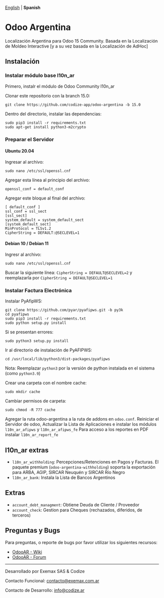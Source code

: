[English](https://github.com/codize-app/odoo-argentina/blob/15.0/README.md) | **Spanish**

# Odoo Argentina
Localización Argentina para Odoo 15 Community. Basada en la Localización de Moldeo Interactive [y a su vez basada en la Localización de AdHoc]

## Instalación
### Instalar módulo base l10n_ar

Primero, instalr el módulo de Odoo Community l10n_ar

Clonar este repositorio con la branch 15.0:

```
git clone https://github.com/codize-app/odoo-argentina -b 15.0
```

Dentro del directorio, instalar las dependencias:

```
sudo pip3 install -r requirements.txt
sudo apt-get install python3-m2crypto
```

### Preparar el Servidor

#### Ubuntu 20.04
Ingresar al archivo:

```
sudo nano /etc/ssl/openssl.cnf
```

Agregar esta línea al principio del archivo:

```
openssl_conf = default_conf
```

Agregar este bloque al final del archivo:

```
[ default_conf ]
ssl_conf = ssl_sect
[ssl_sect]
system_default = system_default_sect
[system_default_sect]
MinProtocol = TLSv1.2
CipherString = DEFAULT:@SECLEVEL=1
```

#### Debian 10 / Debian 11
Ingresr al archivo:

```
sudo nano /etc/ssl/openssl.cnf
```

Buscar la siguiente línea: `CipherString = DEFAULT@SECLEVEL=2` y reemplazarla por `CipherString = DEFAULT@SECLEVEL=1`

### Instalar Factura Electrónica

Instalar PyAfipWS:

```
git clone https://github.com/pyar/pyafipws.git -b py3k
cd pyafipws
sudo pip3 install -r requirements.txt
sudo python setup.py install
```

Si se presentan errores:

```
sudo python3 setup.py install
```

Ir al directorio de instalación de PyAFIPWS:

```
cd /usr/local/lib/python3/dist-packages/pyafipws
```

Nota: Reemplazar `python3` por la versión de python instalada en el sistema (como `python3.9`)

Crear una carpeta con el nombre cache:

```
sudo mkdir cache
```

Cambiar permisos de carpeta:

```
sudo chmod -R 777 cache
```

Agregar la ruta odoo-argentina a la ruta de addons en `odoo.conf`. Reiniciar el Servidor de odoo, Actualizar la Lista de Aplicaciones e instalar los módulos `l10n_ar_afipws` y `l10n_ar_afipws_fe`
Para acceso a los reportes en PDF instalar `l10n_ar_report_fe`

## l10n_ar extras

* `l10n_ar_withholding`: Percepciones/Retenciones en Pagos y Facturas. El paquete premium (`odoo-argentina-withholding`) soporta la exportación para ARBA, AGIP, SIRCAR Neuquén y SIRCAR Río Negro
* `l10n_ar_bank`: Instala la Lista de Bancos Argentinos

## Extras

* `account_debt_managment`: Obtiene Deuda de Cliente / Proveedor
* `account_check`: Gestion para Cheques (rechazados, diferidos, de terceros)

## Preguntas y Bugs

Para preguntas, o reporte de bugs por favor utilizar los siguientes recursos:

* [OdooAR - Wiki](https://github.com/OdooAR/odoo-argentina-doc/wiki)
* [OdooAR - Forum](https://github.com/OdooAR/odoo-argentina-doc/discussions)

---
Desarrollado por Exemax SAS & Codize

Contacto Funcional: contacto@exemax.com.ar

Contacto de Desarrollo: info@codize.ar

